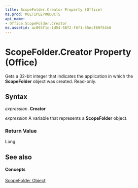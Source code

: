 ```yaml
---
title: ScopeFolder.Creator Property (Office)
ms.prod: MULTIPLEPRODUCTS
api_name:
- Office.ScopeFolder.Creator
ms.assetid: ac093f1c-1d54-58f2-f8f1-55ecf69f54b0
---
```



# ScopeFolder.Creator Property (Office)

Gets a 32-bit integer that indicates the application in which the  **ScopeFolder** object was created. Read-only.


## Syntax

 _expression_. **Creator**

 _expression_ A variable that represents a **ScopeFolder** object.


### Return Value

Long


## See also


#### Concepts


[ScopeFolder Object](scopefolder-object-office.md)

